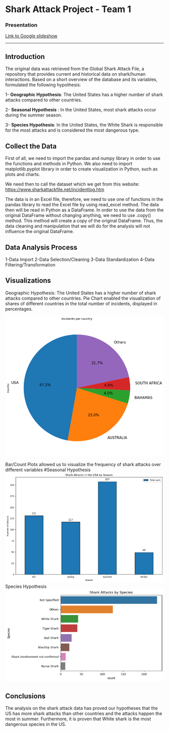 # Shark Attack Project - Team 1

### Presentation

[Link to Google slideshow](https://docs.google.com/presentation/d/1eZ5r_cNE_Yd3IT_d6c1fR7CATcM_BcEJu_etBod41iE/edit#slide=id.g2e9c3044cba_0_27)

-------

## Introduction
The original data was retrieved from the Global Shark Attack File, a repository that provides current and historical data on shark/human interactions. Based on a short overview of the database and its variables, formulated the following hypothesis:

1- **Geographic Hypothesis**: The United States has a higher number of shark attacks compared to other countries.

2- **Seasonal Hypothesis** : In the United States, most shark attacks occur during the summer season.

3- **Species Hypothesis**: In the United States, the White Shark is responsible for the most attacks and is considered the most dangerous type.



## Collect the Data

First of all, we need to import the pandas and numpy library in order to use the functions and methods in Python. We also need to import matplotlib.pyplot library in order to create visualization in Python, such as plots and charts. 

We need then to call the dataset which we get from this website: 
https://www.sharkattackfile.net/incidentlog.htm

The data is in an Excel file, therefore, we need to use one of functions in the pandas library to read the Excel file by using read_excel method. The data then will be read in Python as a DataFrame.
In order to use the data from the original DataFrame without changing anything, we need to use .copy() method. This method will create a copy of the original DataFrame. Thus, the data cleaning and manipulation that we will do for the analysis will not influence the original DataFrame. 



## Data Analysis Process 

1-Data Import
2-Data Selection/Cleaning
3-Data Standardization
4-Data Filtering/Transformation




## Visualizations

Geographic Hypothesis: The United States has a higher number of shark attacks compared to other countries.
Pie Chart enabled the visualization of shares of different countries in the total number of incidents, displayed in percentages.

![Incidents per country](/charts/incidents_per_country.png?raw=true "Incidents per country")

Bar/Count Plots allowed us to visualize the frequency of shark attacks over different variables
#Seasonal Hypothesis
![Attacks per season](/charts/attacks_per_season.png?raw=true "Incidents per season")
Species Hypothesis
![Attacks per species](/charts/attacks_per_species.png?raw=true "Incidents per species")


## Conclusions

The analysis on the shark attack data has proved our hypotheses that the US has more shark attacks than other countries and the attacks happen the most in summer. Furthermore, it is proven that White shark is the most dangerous species in the US.

